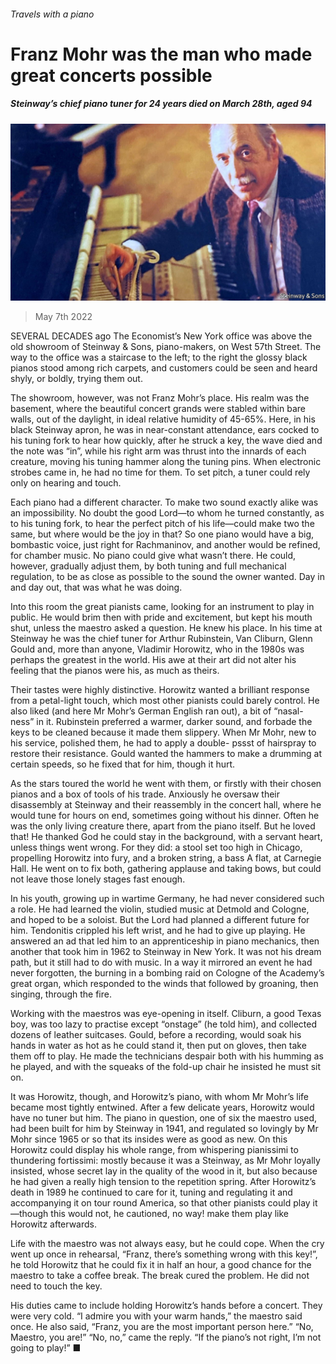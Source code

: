 ###### Travels with a piano

# Franz Mohr was the man who made great concerts possible 

##### Steinway’s chief piano tuner for 24 years died on March 28th, aged 94 

![image](images/20220507_obp502.jpg) 

> May 7th 2022 

SEVERAL DECADES ago The Economist’s New York office was above the old showroom of Steinway &amp; Sons, piano-makers, on West 57th Street. The way to the office was a staircase to the left; to the right the glossy black pianos stood among rich carpets, and customers could be seen and heard shyly, or boldly, trying them out.

The showroom, however, was not Franz Mohr’s place. His realm was the basement, where the beautiful concert grands were stabled within bare walls, out of the daylight, in ideal relative humidity of 45-65%. Here, in his black Steinway apron, he was in near-constant attendance, ears cocked to his tuning fork to hear how quickly, after he struck a key, the wave died and the note was “in”, while his right arm was thrust into the innards of each creature, moving his tuning hammer along the tuning pins. When electronic strobes came in, he had no time for them. To set pitch, a tuner could rely only on hearing and touch.


Each piano had a different character. To make two sound exactly alike was an impossibility. No doubt the good Lord—to whom he turned constantly, as to his tuning fork, to hear the perfect pitch of his life—could make two the same, but where would be the joy in that? So one piano would have a big, bombastic voice, just right for Rachmaninov, and another would be refined, for chamber music. No piano could give what wasn’t there. He could, however, gradually adjust them, by both tuning and full mechanical regulation, to be as close as possible to the sound the owner wanted. Day in and day out, that was what he was doing.

Into this room the great pianists came, looking for an instrument to play in public. He would brim then with pride and excitement, but kept his mouth shut, unless the maestro asked a question. He knew his place. In his time at Steinway he was the chief tuner for Arthur Rubinstein, Van Cliburn, Glenn Gould and, more than anyone, Vladimir Horowitz, who in the 1980s was perhaps the greatest in the world. His awe at their art did not alter his feeling that the pianos were his, as much as theirs.

Their tastes were highly distinctive. Horowitz wanted a brilliant response from a petal-light touch, which most other pianists could barely control. He also liked (and here Mr Mohr’s German English ran out), a bit of “nasal-ness” in it. Rubinstein preferred a warmer, darker sound, and forbade the keys to be cleaned because it made them slippery. When Mr Mohr, new to his service, polished them, he had to apply a double- pssst of hairspray to restore their resistance. Gould wanted the hammers to make a drumming at certain speeds, so he fixed that for him, though it hurt.

As the stars toured the world he went with them, or firstly with their chosen pianos and a box of tools of his trade. Anxiously he oversaw their disassembly at Steinway and their reassembly in the concert hall, where he would tune for hours on end, sometimes going without his dinner. Often he was the only living creature there, apart from the piano itself. But he loved that! He thanked God he could stay in the background, with a servant heart, unless things went wrong. For they did: a stool set too high in Chicago, propelling Horowitz into fury, and a broken string, a bass A flat, at Carnegie Hall. He went on to fix both, gathering applause and taking bows, but could not leave those lonely stages fast enough.

In his youth, growing up in wartime Germany, he had never considered such a role. He had learned the violin, studied music at Detmold and Cologne, and hoped to be a soloist. But the Lord had planned a different future for him. Tendonitis crippled his left wrist, and he had to give up playing. He answered an ad that led him to an apprenticeship in piano mechanics, then another that took him in 1962 to Steinway in New York. It was not his dream path, but it still had to do with music. In a way it mirrored an event he had never forgotten, the burning in a bombing raid on Cologne of the Academy’s great organ, which responded to the winds that followed by groaning, then singing, through the fire.

Working with the maestros was eye-opening in itself. Cliburn, a good Texas boy, was too lazy to practise except “onstage” (he told him), and collected dozens of leather suitcases. Gould, before a recording, would soak his hands in water as hot as he could stand it, then put on gloves, then take them off to play. He made the technicians despair both with his humming as he played, and with the squeaks of the fold-up chair he insisted he must sit on.

It was Horowitz, though, and Horowitz’s piano, with whom Mr Mohr’s life became most tightly entwined. After a few delicate years, Horowitz would have no tuner but him. The piano in question, one of six the maestro used, had been built for him by Steinway in 1941, and regulated so lovingly by Mr Mohr since 1965 or so that its insides were as good as new. On this Horowitz could display his whole range, from whispering pianissimi to thundering fortissimi: mostly because it was a Steinway, as Mr Mohr loyally insisted, whose secret lay in the quality of the wood in it, but also because he had given a really high tension to the repetition spring. After Horowitz’s death in 1989 he continued to care for it, tuning and regulating it and accompanying it on tour round America, so that other pianists could play it—though this would not, he cautioned, no way! make them play like Horowitz afterwards.

Life with the maestro was not always easy, but he could cope. When the cry went up once in rehearsal, “Franz, there’s something wrong with this key!”, he told Horowitz that he could fix it in half an hour, a good chance for the maestro to take a coffee break. The break cured the problem. He did not need to touch the key.

His duties came to include holding Horowitz’s hands before a concert. They were very cold. “I admire you with your warm hands,” the maestro said once. He also said, “Franz, you are the most important person here.” “No, Maestro, you are!” “No, no,” came the reply. “If the piano’s not right, I’m not going to play!” ■

